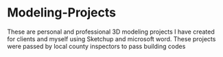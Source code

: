 # Modeling-Projects

These are personal and professional 3D modeling projects I have created for clients and myself using Sketchup and microsoft word. These projects were passed by local county inspectors to pass building codes
